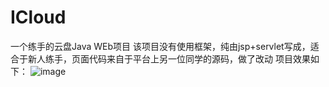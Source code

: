 # ICloud
一个练手的云盘Java WEb项目
该项目没有使用框架，纯由jsp+servlet写成，适合于新人练手，页面代码来自于平台上另一位同学的源码，做了改动
项目效果如下：
![image](https://github.com/suyeq/raw/master/image/1.png)
